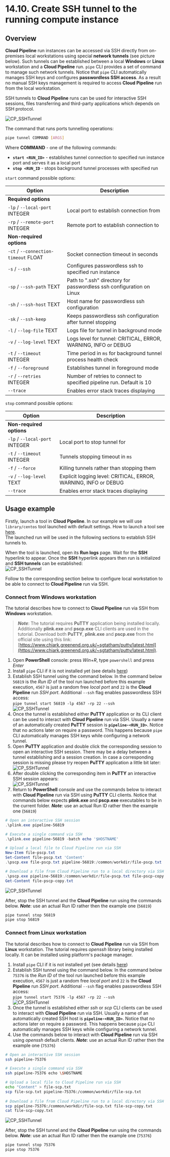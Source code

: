 # 14.10. Create SSH tunnel to the running compute instance

## Overview

**Cloud Pipeline** run instances can be accessed via SSH directly from on-premises local workstations using special **network tunnels** (see picture below). Such tunnels can be established between a local **Windows** or **Linux** workstation and a **Cloud Pipeline** run. `pipe` CLI provides a set of command to manage such network tunnels. Notice that `pipe` CLI automatically manages SSH keys and configures **passwordless SSH access**. As a result no manual SSH keys management is required to access **Cloud Pipeline** run from the local workstation.

SSH tunnels to **Cloud Pipeline** runs can be used for interactive SSH sessions, files transferring and third-party applications which depends on SSH protocol.

![CP_SSHTunnel](attachments/SSHTunnel_01.png)

The command that runs ports tunnelling operations:

``` bash
pipe tunnel COMMAND [ARGS]
```

Where **COMMAND** - one of the following commands:

- **`start <RUN_ID>`** - establishes tunnel connection to specified run instance port and serves it as a local port
- **`stop <RUN_ID`** - stops background tunnel processes with specified run

`start` command possible options:

| Option | Description |
|---|---|
| **Required options** |
| `-lp` / `--local-port` INTEGER | Local port to establish connection from |
| `-rp` / `--remote-port` INTEGER | Remote port to establish connection to |
| **Non-required options** |
| `-ct` / `--connection-timeout` FLOAT | Socket connection timeout in seconds |
| `-s` / `--ssh` | Configures passwordless ssh to specified run instance |
| `-sp` / `--ssh-path` TEXT | Path to ".ssh" directory for passwordless ssh configuration on Linux |
| `-sh` / `--ssh-host` TEXT | Host name for passwordless ssh configuration |
| `-sk` / `--ssh-keep` | Keeps passwordless ssh configuration after tunnel stopping |
| `-l` / `--log-file` TEXT | Logs file for tunnel in background mode |
| `-v` / `--log-level` TEXT | Logs level for tunnel: CRITICAL, ERROR, WARNING, INFO or DEBUG |
| `-t` / `--timeout` INTEGER | Time period in `ms` for background tunnel process health check |
| `-f` / `--foreground` | Establishes tunnel in foreground mode |
| `-r` / `--retries` INTEGER | Number of retries to connect to specified pipeline run. Default is 10 |
| `--trace` | Enables error stack traces displaying

`stop` command possible options:

| Option | Description |
|---|---|
| **Non-required options** |
| `-lp` / `--local-port` INTEGER | Local port to stop tunnel for |
| `-t` / `--timeout` INTEGER | Tunnels stopping timeout in `ms` |
| `-f` / `--force` | Killing tunnels rather than stopping them |
| `-v` / `--log-level` TEXT | Explicit logging level: CRITICAL, ERROR, WARNING, INFO or DEBUG |
| `--trace` | Enables error stack traces displaying |

## Usage example

Firstly, launch a tool in **Cloud Pipeline**. In our example we will use `library/centos` tool launched with default settings. How to launch a tool see [here](../10_Manage_Tools/10.5._Launch_a_Tool.md).  
The launched run will be used in the following sections to establish SSH tunnels to.

When the tool is launched, open its **Run logs** page. Wait for the **SSH** hyperlink to appear. Once the **SSH** hyperlink appears then run is initialized and **SSH tunnels** can be established:  
    ![CP_SSHTunnel](attachments/SSHTunnel_02.png)

Follow to the corresponding section below to configure local workstation to be able to connect to **Cloud Pipeline** run via SSH.

### Connect from Windows workstation

The tutorial describes how to connect to **Cloud Pipeline** run via SSH from **Windows** workstation.

> **_Note_**: The tutorial requires **PuTTY** application being installed locally. Additionally **plink.exe** and **pscp.exe** CLI clients are used in the tutorial. Download both **PuTTY**, **plink.exe** and **pscp.exe** from the official site using this link: [https://www.chiark.greenend.org.uk/~sgtatham/putty/latest.html](https://www.chiark.greenend.org.uk/~sgtatham/putty/latest.html).

1. Open **PowerShell** console: press _Win_+_R_, type `powershell` and press _Enter_
2. Install `pipe` CLI if it is not installed yet (see details [here](14.1._Install_and_setup_CLI.md#how-to-install-and-setup-pipe-cli))
3. Establish SSH tunnel using the command below. In the command below `56819` is the _Run ID_ of the tool run launched before this example execution, `4567` is just a random free _local port_ and `22` is the **Cloud Pipeline** run _SSH port_. Additional `--ssh` flag enables passwordless SSH access:  
    `pipe tunnel start 56819 -lp 4567 -rp 22 --ssh`  
    ![CP_SSHTunnel](attachments/SSHTunnel_03.png)
4. Once the tunnel is established either **PuTTY** application or its CLI client can be used to interact with **Cloud Pipeline** run via SSH. Usually a name of an automatically created **PuTTY** session is **`pipeline-<RUN_ID>`**. Notice that no actions later on require a password. This happens because `pipe` CLI automatically manages SSH keys while configuring a network tunnel.
5. Open **PuTTY** application and double click the corresponding session to open an interactive SSH session. There may be a delay between a tunnel establishing and a session creation. In case a corresponding session is missing please try reopen **PuTTY** application a little bit later:  
    ![CP_SSHTunnel](attachments/SSHTunnel_04.png)
6. After double clicking the corresponding item in **PuTTY** an interactive SSH session appears:  
    ![CP_SSHTunnel](attachments/SSHTunnel_05.png)
7. Return to **PowerShell** console and use the commands below to interact with **Cloud Pipeline** run via SSH using **PuTTY** CLI clients. Notice that commands below expects **plink.exe** and **pscp.exe** executables to be in the current folder. **_Note_**: use an actual Run ID rather then the example one (`56819`)  

``` powershell
# Open an interactive SSH session
.\plink.exe pipeline-56819

# Execute a single command via SSH
.\plink.exe pipeline-56819 -batch echo '$HOSTNAME'

# Upload a local file to Cloud Pipeline run via SSH
New-Item file-pscp.txt
Set-Content file-pscp.txt 'Content'
.\pscp.exe file-pscp.txt pipeline-56819:/common/workdir/file-pscp.txt

# Download a file from Cloud Pipeline run to a local directory via SSH
.\pscp.exe pipeline-56819:/common/workdir/file-pscp.txt file-pscp-copy.txt
Get-Content file-pscp-copy.txt
```

![CP_SSHTunnel](attachments/SSHTunnel_06.png)

After, stop the SSH tunnel and the **Cloud Pipeline** run using the commands below. **_Note_**: use an actual Run ID rather then the example one (`56819`)

``` bash
pipe tunnel stop 56819
pipe stop 56819
```

### Connect from Linux workstation

The tutorial describes how to connect to **Cloud Pipeline** run via SSH from **Linux** workstation. The tutorial requires _openssh_ library being installed locally. It can be installed using platform's package manager.

1. Install `pipe` CLI if it is not installed yet (see details [here](14.1._Install_and_setup_CLI.md#how-to-install-and-setup-pipe-cli))
2. Establish SSH tunnel using the command below. In the command below `75376` is the _Run ID_ of the tool run launched before this example execution, `4567` is just a random free _local port_ and `22` is the **Cloud Pipeline** run _SSH port_. Additional `--ssh` flag enables passwordless SSH access:  
    `pipe tunnel start 75376 -lp 4567 -rp 22 --ssh`  
    ![CP_SSHTunnel](attachments/SSHTunnel_07.png)
3. Once the tunnel is established either _ssh_ or _scp_ CLI clients can be used to interact with **Cloud Pipeline** run via SSH. Usually a name of an automatically created SSH host is **`pipeline-<RUN_ID>`**. Notice that no actions later on require a password. This happens because `pipe` CLI automatically manages SSH keys while configuring a network tunnel.
4. Use the commands below to interact with **Cloud Pipeline** run via SSH using _openssh_ default clients. **_Note_**: use an actual Run ID rather then the example one (`75376`)  

``` bash
# Open an interactive SSH session
ssh pipeline-75376

# Execute a single command via SSH
ssh pipeline-75376 echo \$HOSTNAME

# Upload a local file to Cloud Pipeline run via SSH
echo "Content" > file-scp.txt
scp file-scp.txt pipeline-75376:/common/workdir/file-scp.txt
 
# Download a file from Cloud Pipeline run to a local directory via SSH
scp pipeline-75376:/common/workdir/file-scp.txt file-scp-copy.txt
cat file-scp-copy.txt
```

![CP_SSHTunnel](attachments/SSHTunnel_08.png)

After, stop the SSH tunnel and the **Cloud Pipeline** run using the commands below. **_Note_**: use an actual Run ID rather then the example one (`75376`)

``` bash
pipe tunnel stop 75376
pipe stop 75376
```
